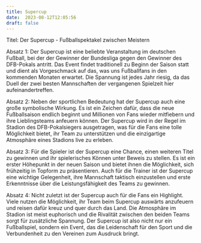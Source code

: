 ```yaml
---
title: Supercup
date:  2023-08-12T12:05:56
draft: false
---
```


Titel: Der Supercup - Fußballspektakel zwischen Meistern

Absatz 1: Der Supercup ist eine beliebte Veranstaltung im deutschen Fußball, bei der der Gewinner der Bundesliga gegen den Gewinner des DFB-Pokals antritt. Das Event findet traditionell zu Beginn der Saison statt und dient als Vorgeschmack auf das, was uns Fußballfans in den kommenden Monaten erwartet. Die Spannung ist jedes Jahr riesig, da das Duell der zwei besten Mannschaften der vergangenen Spielzeit hier aufeinandertreffen.

Absatz 2: Neben der sportlichen Bedeutung hat der Supercup auch eine große symbolische Wirkung. Es ist ein Zeichen dafür, dass die neue Fußballsaison endlich beginnt und Millionen von Fans wieder mitfiebern und ihre Lieblingsteams anfeuern können. Der Supercup wird in der Regel im Stadion des DFB-Pokalsiegers ausgetragen, was für die Fans eine tolle Möglichkeit bietet, ihr Team zu unterstützen und die einzigartige Atmosphäre eines Stadions live zu erleben.

Absatz 3: Für die Spieler ist der Supercup eine Chance, einen weiteren Titel zu gewinnen und ihr spielerisches Können unter Beweis zu stellen. Es ist ein erster Höhepunkt in der neuen Saison und bietet ihnen die Möglichkeit, sich frühzeitig in Topform zu präsentieren. Auch für die Trainer ist der Supercup eine wichtige Gelegenheit, ihre Mannschaft taktisch einzustellen und erste Erkenntnisse über die Leistungsfähigkeit des Teams zu gewinnen.

Absatz 4: Nicht zuletzt ist der Supercup auch für die Fans ein Highlight. Viele nutzen die Möglichkeit, ihr Team beim Supercup auswärts anzufeuern und reisen dafür kreuz und quer durch das Land. Die Atmosphäre im Stadion ist meist euphorisch und die Rivalität zwischen den beiden Teams sorgt für zusätzliche Spannung. Der Supercup ist also nicht nur ein Fußballspiel, sondern ein Event, das die Leidenschaft für den Sport und die Verbundenheit zu den Vereinen zum Ausdruck bringt.